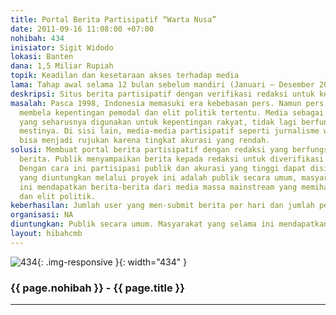 ```yaml
---
title: Portal Berita Partisipatif “Warta Nusa”
date: 2011-09-16 11:08:00 +07:00
nohibah: 434
inisiator: Sigit Widodo
lokasi: Banten
dana: 1,5 Miliar Rupiah
topik: Keadilan dan kesetaraan akses terhadap media
lama: Tahap awal selama 12 bulan sebelum mandiri (Januari – Desember 2012)
deskripsi: Situs berita partisipatif dengan verifikasi redaksi untuk keakuratan berita.
masalah: Pasca 1998, Indonesia memasuki era kebebasan pers. Namun pers saat ini cenderung
  membela kepentingan pemodal dan elit politik tertentu. Media sebagai ranah publik
  yang seharusnya digunakan untuk kepentingan rakyat, tidak lagi berfungsi sebagaimana
  mestinya. Di sisi lain, media-media partisipatif seperti jurnalisme warga tidak
  bisa menjadi rujukan karena tingkat akurasi yang rendah.
solusi: Membuat portal berita partisipatif dengan redaksi yang berfungsi untuk memverifikasi
  berita. Publik menyampaikan berita kepada redaksi untuk diverifikasi terlebih dahulu.
  Dengan cara ini partisipasi publik dan akurasi yang tinggi dapat disinergikan. Pihak
  yang diuntungkan melalui proyek ini adalah publik secara umum, masyarakat yang selama
  ini mendapatkan berita-berita dari media massa mainstream yang memihak pemilik modal
  dan elit politik.
keberhasilan: Jumlah user yang men-submit berita per hari dan jumlah pengakses portal.
organisasi: NA
diuntungkan: Publik secara umum. Masyarakat yang selama ini mendapatkan berita-berita dari media massa mainstream yang memihak pemilik modal dan elit politik.
layout: hibahcmb
---
```


![434](/static/img/hibahcmb/434.png){: .img-responsive }{: width="434" }

### {{ page.nohibah }} - {{ page.title }}

---
